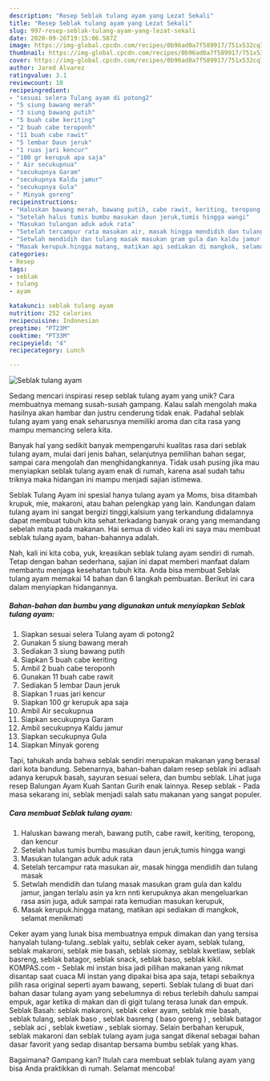 ```yaml
---
description: "Resep Seblak tulang ayam yang Lezat Sekali"
title: "Resep Seblak tulang ayam yang Lezat Sekali"
slug: 997-resep-seblak-tulang-ayam-yang-lezat-sekali
date: 2020-09-26T19:15:06.587Z
image: https://img-global.cpcdn.com/recipes/0b96ad0a7f589917/751x532cq70/seblak-tulang-ayam-foto-resep-utama.jpg
thumbnail: https://img-global.cpcdn.com/recipes/0b96ad0a7f589917/751x532cq70/seblak-tulang-ayam-foto-resep-utama.jpg
cover: https://img-global.cpcdn.com/recipes/0b96ad0a7f589917/751x532cq70/seblak-tulang-ayam-foto-resep-utama.jpg
author: Jared Alvarez
ratingvalue: 3.1
reviewcount: 10
recipeingredient:
- "sesuai selera Tulang ayam di potong2"
- "5 siung bawang merah"
- "3 siung bawang putih"
- "5 buah cabe keriting"
- "2 buah cabe teroponh"
- "11 buah cabe rawit"
- "5 lembar Daun jeruk"
- "1 ruas jari kencur"
- "100 gr kerupuk apa saja"
- " Air secukupnua"
- "secukupnya Garam"
- "secukupnya Kaldu jamur"
- "secukupnya Gula"
- " Minyak goreng"
recipeinstructions:
- "Haluskan bawang merah, bawang putih, cabe rawit, keriting, teropong, dan kencur"
- "Setelah halus tumis bumbu masukan daun jeruk,tumis hingga wangi"
- "Masukan tulangan aduk aduk rata"
- "Setelah tercampur rata masukan air, masak hingga mendidih dan tulang masak"
- "Setwlah mendidih dan tulang masak masukan gram gula dan kaldu jamur, jangan terlalu asin ya krn nnti kerupuknya akan mengeluarkan rasa asin juga, aduk sampai rata kemudian masukan kerupuk,"
- "Masak kerupuk.hingga matang, matikan api sediakan di mangkok, selamat menikmati"
categories:
- Resep
tags:
- seblak
- tulang
- ayam

katakunci: seblak tulang ayam 
nutrition: 252 calories
recipecuisine: Indonesian
preptime: "PT23M"
cooktime: "PT33M"
recipeyield: "4"
recipecategory: Lunch

---
```



![Seblak tulang ayam](https://img-global.cpcdn.com/recipes/0b96ad0a7f589917/751x532cq70/seblak-tulang-ayam-foto-resep-utama.jpg)

Sedang mencari inspirasi resep seblak tulang ayam yang unik? Cara membuatnya memang susah-susah gampang. Kalau salah mengolah maka hasilnya akan hambar dan justru cenderung tidak enak. Padahal seblak tulang ayam yang enak seharusnya memiliki aroma dan cita rasa yang mampu memancing selera kita.

Banyak hal yang sedikit banyak mempengaruhi kualitas rasa dari seblak tulang ayam, mulai dari jenis bahan, selanjutnya pemilihan bahan segar, sampai cara mengolah dan menghidangkannya. Tidak usah pusing jika mau menyiapkan seblak tulang ayam enak di rumah, karena asal sudah tahu triknya maka hidangan ini mampu menjadi sajian istimewa.

Seblak Tulang Ayam ini spesial hanya tulang ayam ya Moms, bisa ditambah krupuk, mie, makaroni, atau bahan pelengkap yang lain. Kandungan dalam tulang ayam ini sangat bergizi tinggi,kalsium yang terkandung didalamnya dapat membuat tubuh kita sehat.terkadang banyak orang yang memandang sebelah mata pada makanan. Hai semua di video kali ini saya mau membuat seblak tulang ayam, bahan-bahannya adalah.


Nah, kali ini kita coba, yuk, kreasikan seblak tulang ayam sendiri di rumah. Tetap dengan bahan sederhana, sajian ini dapat memberi manfaat dalam membantu menjaga kesehatan tubuh kita. Anda bisa membuat Seblak tulang ayam memakai 14 bahan dan 6 langkah pembuatan. Berikut ini cara dalam menyiapkan hidangannya.

<!--inarticleads1-->

##### Bahan-bahan dan bumbu yang digunakan untuk menyiapkan Seblak tulang ayam:

1. Siapkan sesuai selera Tulang ayam di potong2
1. Gunakan 5 siung bawang merah
1. Sediakan 3 siung bawang putih
1. Siapkan 5 buah cabe keriting
1. Ambil 2 buah cabe teroponh
1. Gunakan 11 buah cabe rawit
1. Sediakan 5 lembar Daun jeruk
1. Siapkan 1 ruas jari kencur
1. Siapkan 100 gr kerupuk apa saja
1. Ambil  Air secukupnua
1. Siapkan secukupnya Garam
1. Ambil secukupnya Kaldu jamur
1. Siapkan secukupnya Gula
1. Siapkan  Minyak goreng


Tapi, tahukah anda bahwa seblak sendiri merupakan makanan yang berasal dari kota bandung. Sebenarnya, bahan-bahan dalam resep seblak ini adlaah adanya kerupuk basah, sayuran sesuai selera, dan bumbu seblak. Lihat juga resep Balungan Ayam Kuah Santan Gurih enak lainnya. Resep seblak - Pada masa sekarang ini, seblak menjadi salah satu makanan yang sangat populer. 

<!--inarticleads2-->

##### Cara membuat Seblak tulang ayam:

1. Haluskan bawang merah, bawang putih, cabe rawit, keriting, teropong, dan kencur
1. Setelah halus tumis bumbu masukan daun jeruk,tumis hingga wangi
1. Masukan tulangan aduk aduk rata
1. Setelah tercampur rata masukan air, masak hingga mendidih dan tulang masak
1. Setwlah mendidih dan tulang masak masukan gram gula dan kaldu jamur, jangan terlalu asin ya krn nnti kerupuknya akan mengeluarkan rasa asin juga, aduk sampai rata kemudian masukan kerupuk,
1. Masak kerupuk.hingga matang, matikan api sediakan di mangkok, selamat menikmati


Ceker ayam yang lunak bisa membuatnya empuk dimakan dan yang tersisa hanyalah tulang-tulang..seblak yaitu, seblak ceker ayam, seblak tulang, seblak makaroni, seblak mie basah, seblak siomay, seblak kwetiaw, seblak basreng, seblak batagor, seblak snack, seblak baso, seblak kikil. KOMPAS.com - Seblak mi instan bisa jadi pilihan makanan yang nikmat disantap saat cuaca Mi instan yang dipakai bisa apa saja, tetapi sebaiknya pilih rasa original seperti ayam bawang, seperti. Seblak tulang di buat dari bahan dasar tulang ayam yang sebelumnya di rebus terlebih dahulu sampai empuk, agar ketika di makan dan di gigit tulang terasa lunak dan empuk. Seblak Basah: seblak makaroni, seblak ceker ayam, seblak mie basah, seblak tulang, seblak baso , seblak basreng ( baso goreng ) , seblak batagor , seblak aci , seblak kwetiaw , seblak siomay. Selain berbahan kerupuk, seblak makaroni dan seblak tulang ayam juga sangat dikenal sebagai bahan dasar favorit yang sedap disantap bersama bumbu seblak yang khas. 

Bagaimana? Gampang kan? Itulah cara membuat seblak tulang ayam yang bisa Anda praktikkan di rumah. Selamat mencoba!
